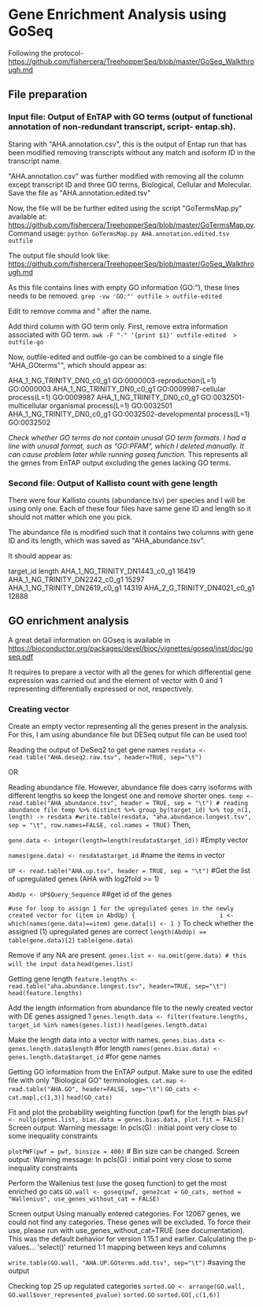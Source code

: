 # Gene Enrichment Analysis using GoSeq
Following the protocol- https://github.com/fishercera/TreehopperSeq/blob/master/GoSeq_Walkthrough.md

## File preparation
### Input file: Output of EnTAP with GO terms (output of functional annotation of non-redundant transcript, script- entap.sh).

Staring with "AHA.annotation.csv", this is the output of Entap run that has been modified removing transcripts without any match and isoform ID in the transcript name.

"AHA.annotation.csv" was further modified with removing all the column except transcript ID and three GO terms, Biological, Cellular and Molecular. Save the file as "AHA.annotation.edited.tsv"

Now, the file will be be further edited using the script "GoTermsMap.py" available at: https://github.com/fishercera/TreehopperSeq/blob/master/GoTermsMap.py.
Command usage:
`python GoTermsMap.py AHA.annotation.edited.tsv outfile`

The output file should look like: https://github.com/fishercera/TreehopperSeq/blob/master/GoSeq_Walkthrough.md

As this file contains lines with empty GO information (GO:"), these lines needs to be removed.
`grep -vw 'GO:"' outfile > outfile-edited`

Edit to remove comma and " after the name. 

Add third column with GO term only. First, remove extra information associated with GO term.
`awk -F "-" '{print $1}' outfile-edited  > outfile-go`

Now, outfile-edited and outfile-go can be combined to a single file "AHA_GOterms"", which should appear as:

AHA_1_NG_TRINITY_DN0_c0_g1	GO:0000003-reproduction(L=1)	GO:0000003
AHA_1_NG_TRINITY_DN0_c0_g1	GO:0009987-cellular process(L=1)	GO:0009987
AHA_1_NG_TRINITY_DN0_c0_g1	GO:0032501-multicellular organismal process(L=1)	GO:0032501
AHA_1_NG_TRINITY_DN0_c0_g1	GO:0032502-developmental process(L=1)	GO:0032502
 
*Check whether GO terms do not contain unusal GO term formats. I had a line with unusal format, such as "GO:PFAM", which I deleted manually. It can cause problem later while running goseq function.* 
This represents all the genes from EnTAP output excluding the genes lacking GO terms.

### Second file: Output of Kallisto count with gene length
There were four Kallisto counts (abundance.tsv) per species and I will be using only one. Each of these 
four files have same gene ID and length so it should not matter which one you pick.

The abundance file is modified such that it contains two columns with gene ID and its length, which was saved as "AHA_abundance.tsv".

It should appear as:

target_id	length
AHA_1_NG_TRINITY_DN1443_c0_g1	16419
AHA_1_NG_TRINITY_DN2242_c0_g1	15297
AHA_1_NG_TRINITY_DN2619_c0_g1	14319
AHA_2_G_TRINITY_DN4021_c0_g1	12888

## GO enrichment analysis
A great detail information on GOseq is available in https://bioconductor.org/packages/devel/bioc/vignettes/goseq/inst/doc/goseq.pdf

It requires to prepare a vector with all the genes for which differential gene expression was carried out and the element of vector with 0 and 1 representing differentially expressed or not, respectively.

### Creating vector
Create an empty vector representing all the genes present in the analysis. For this, I am using abundance file but DESeq output file can be used too!

Reading the output of DeSeq2 to get gene names
`resdata <- read.table("AHA.deseq2.raw.tsv", header=TRUE, sep="\t")`

OR

Reading abundance file. However, abundance file does carry isoforms with different lengths so keep the longest one and remove shorter ones.
`
temp <- read.table("AHA_abundance.tsv", header = TRUE, sep = "\t") # reading abundance file
temp %>% distinct %>% group_by(target_id) %>% top_n(1, length) -> resdata
#write.table(resdata, "aha.abundance.longest.tsv", sep = "\t", row.names=FALSE, col.names = TRUE)
`
Then,

`gene.data <- integer(length=length(resdata$target_id))` #Empty vector

`names(gene.data) <- resdata$target_id` #name the items in vector

`UP <- read.table("AHA.up.tsv", header = TRUE, sep = "\t")` #Get the list of upregulated genes (AHA with log2fold >= 1)

`AbdUp <- UP$Query_Sequence` ##get id of the genes

` #use for loop to assign 1 for the upregulated genes in the newly created vector
for (item in AbdUp) {						
  i <- which(names(gene.data)==item)
  gene.data[i] <- 1
}
`
To check whether the assigned (1) upregulated genes are correct
`length(AbdUp) == table(gene.data)[2]`
`table(gene.data)`

Remove if any NA are present.
`genes.list <- na.omit(gene.data) # this will the input data`
`head(genes.list)`

Getting gene length 
`feature.lengths <- read.table("aha.abundance.longest.tsv", header=TRUE, sep="\t")`
`head(feature.lengths)`

Add the length information from abundance file to the newly created vector with DE genes assigned 1
`genes.length.data <- filter(feature.lengths, target_id %in% names(genes.list))`
`head(genes.length.data)`

Make the length data into a vector with names.
`genes.bias.data <- genes.length.data$length`  #for length
`names(genes.bias.data) <- genes.length.data$target_id`  #for gene names


Getting GO information from the EnTAP output. Make sure to use the edited file with only "Biological GO" terminologies. 
`cat.map <- read.table("AHA.GO", header=FALSE, sep="\t")`
`GO_cats <- cat.map[,c(1,3)]`
`head(GO_cats)`

Fit and plot the probability weighting function (pwf) for the length bias
`pwf <- nullp(genes.list, bias.data = genes.bias.data, plot.fit = FALSE)`
Screen output: Warning message: In pcls(G) : initial point very close to some inequality constraints

`plotPWF(pwf = pwf, binsize = 400)` # Bin size can be changed.
Screen output: Warning message: In pcls(G) : initial point very close to some inequality constraints

Perform the Wallenius test (use the goseq function) to get the most enriched go cats
`GO.wall <- goseq(pwf, gene2cat = GO_cats, method = "Wallenius", use_genes_without_cat = FALSE)`

Screen output
Using manually entered categories.
For 12067 genes, we could not find any categories. These genes will be excluded.
To force their use, please run with use_genes_without_cat=TRUE (see documentation).
This was the default behavior for version 1.15.1 and earlier.
Calculating the p-values...
'select()' returned 1:1 mapping between keys and columns

`write.table(GO.wall, "AHA.UP.GOterms.add.tsv", sep="\t")`  #saving the output

Checking top 25 up regulated categories
`sorted.GO <- arrange(GO.wall, GO.wall$over_represented_pvalue)` 
`sorted.GO`
`sorted.GO[,c(1,6)]`

